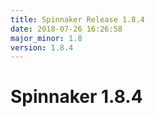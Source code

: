 ```yaml
---
title: Spinnaker Release 1.8.4
date: 2018-07-26 16:26:58
major_minor: 1.8
version: 1.8.4
---
```


# Spinnaker 1.8.4

<script src="https://gist.github.com/spinnaker-release/ad1c07a861e61c1d4777da7b5c6bda24.js"/>
